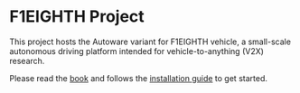 # F1EIGHTH Project

This project hosts the Autoware variant for F1EIGHTH vehicle, a
small-scale autonomous driving platform intended for
vehicle-to-anything (V2X) research.

Please read the [book](https://github.com/NEWSLabNTU/F1EIGHTH-book/)
and follows the [installation
guide](https://github.com/NEWSLabNTU/F1EIGHTH-book/blob/main/src/2-installation.md)
to get started.
